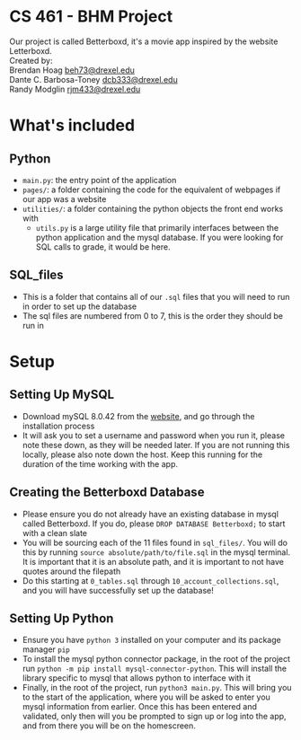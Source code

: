 # CS 461 - BHM Project
Our project is called Betterboxd, it's a movie app inspired by the website Letterboxd. \
Created by: \
Brendan Hoag <beh73@drexel.edu> \
Dante C. Barbosa-Toney <dcb333@drexel.edu> \
Randy Modglin <rjm433@drexel.edu>

# What's included
## Python
- `main.py`: the entry point of the application
- `pages/`: a folder containing the code for the equivalent of webpages if our app was a website
- `utilities/`: a folder containing the python objects the front end works with
    - `utils.py` is a large utility file that primarily interfaces between the python application and the mysql database. If you were looking for SQL calls to grade, it would be here.
## SQL_files
- This is a folder that contains all of our `.sql` files that you will need to run in order to set up the database
- The sql files are numbered from 0 to 7, this is the order they should be run in

# Setup
## Setting Up MySQL
- Download mySQL 8.0.42 from the [website](https://dev.mysql.com/downloads/installer/), and go through the installation process
- It will ask you to set a username and password when you run it, please note these down, as they will be needed later. If you are not running this locally, please also note down the host. Keep this running for the duration of the time working with the app.
## Creating the Betterboxd Database
- Please ensure you do not already have an existing database in mysql called Betterboxd. If you do, please `DROP DATABASE Betterboxd;` to start with a clean slate
- You will be sourcing each of the 11 files found in `sql_files/`. You will do this by running `source absolute/path/to/file.sql` in the mysql terminal. It is important that it is an absolute path, and it is important to not have quotes around the filepath
- Do this starting at `0_tables.sql` through `10_account_collections.sql`, and you will have successfully set up the database!
## Setting Up Python
- Ensure you have `python 3` installed on your computer and its package manager `pip`
- To install the mysql python connector package, in the root of the project run `python -m pip install mysql-connector-python`. This will install the library specific to mysql that allows python to interface with it
- Finally, in the root of the project, run `python3 main.py`. This will bring you to the start of the application, where you will be asked to enter you mysql information from earlier. Once this has been entered and validated, only then will you be prompted to sign up or log into the app, and from there you will be on the homescreen.

